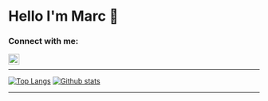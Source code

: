# Hello I'm Marc 👋

### Connect with me:

<!--- [<img align="left" alt="marccodess.com" width="22px" src="https://raw.githubusercontent.com/iconic/open-iconic/master/svg/globe.svg" />][website]--->
<!--- [<img align="left" alt="marccodess | YouTube" width="22px" src="https://cdn.jsdelivr.net/npm/simple-icons@v3/icons/youtube.svg" />][youtube]--->
<!--- [<img align="left" alt="marccodess | Twitter" width="22px" src="https://cdn.jsdelivr.net/npm/simple-icons@v3/icons/twitter.svg" />][twitter]--->
<!--- [<img align="left" alt="marccodess | LinkedIn" width="22px" src="https://cdn.jsdelivr.net/npm/simple-icons@v3/icons/linkedin.svg" />][linkedin]--->
[<img align="left" alt="marccodess | Instagram" width="22px" src="https://cdn.jsdelivr.net/npm/simple-icons@v3/icons/instagram.svg" />][instagram]

<br />

---

[![Top Langs](https://github-readme-stats.vercel.app/api/top-langs/?username=marccodess)](https://github.com/marccodess/github-readme-stats)
[![Github stats](https://github-readme-stats.vercel.app/api?username=marccodess&count_private=true)](https://github.com/marccodess/github-readme-stats)

---

<!--- [website]: https://marccodess.com --->
[instagram]: https://instagram.com/marccodess
